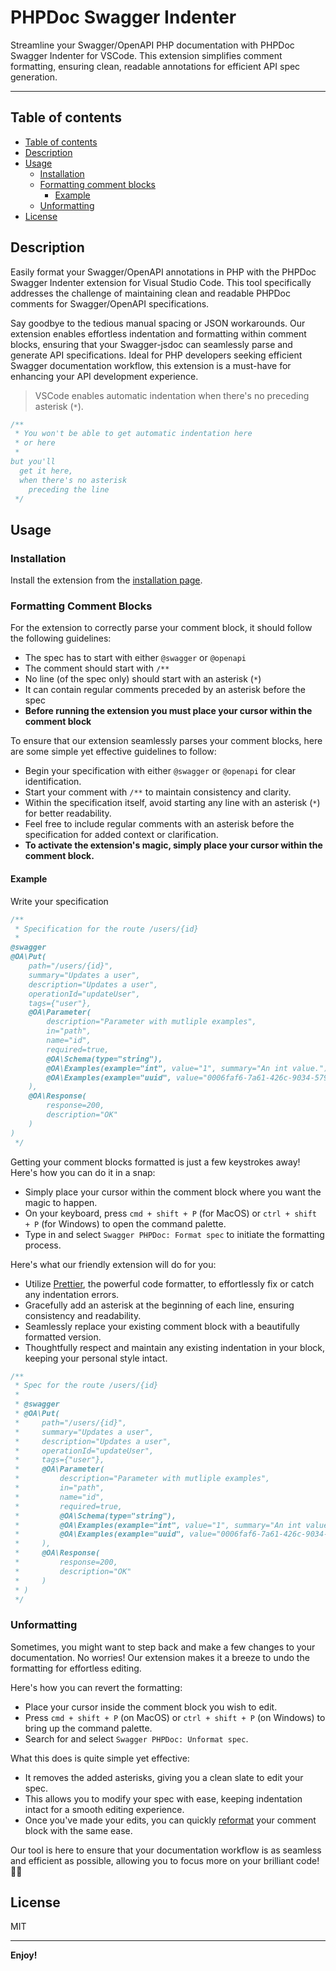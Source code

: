 # PHPDoc Swagger Indenter

Streamline your Swagger/OpenAPI PHP documentation with PHPDoc Swagger Indenter for VSCode. This extension simplifies comment formatting, ensuring clean, readable annotations for efficient API spec generation.

---

## Table of contents

- [Table of contents](#table-of-contents)
- [Description](#description)
- [Usage](#usage)
  - [Installation](#installation)
  - [Formatting comment blocks](#formatting-comment-blocks)
    - [Example](#example)
  - [Unformatting](#unformatting)
- [License](#license)

## Description

Easily format your Swagger/OpenAPI annotations in PHP with the PHPDoc Swagger Indenter extension for Visual Studio Code. This tool specifically addresses the challenge of maintaining clean and readable PHPDoc comments for Swagger/OpenAPI specifications.

Say goodbye to the tedious manual spacing or JSON workarounds. Our extension enables effortless indentation and formatting within comment blocks, ensuring that your Swagger-jsdoc can seamlessly parse and generate API specifications. Ideal for PHP developers seeking efficient Swagger documentation workflow, this extension is a must-have for enhancing your API development experience.

> VSCode enables automatic indentation when there's no preceding asterisk (`*`).

```php
/**
 * You won't be able to get automatic indentation here
 * or here
 * 
but you'll
  get it here,
  when there's no asterisk
    preceding the line
 */
```

## Usage

### Installation

Install the extension from the [installation page](https://marketplace.visualstudio.com/items?itemName=AlfredDagenais.phpdoc-swagger-indenter).

### Formatting Comment Blocks

For the extension to correctly parse your comment block, it should follow the following guidelines:

- The spec has to start with either `@swagger` or `@openapi`
- The comment should start with `/**`
- No line (of the spec only) should start with an asterisk (`*`)
- It can contain regular comments preceded by an asterisk before the spec
- **Before running the extension you must place your cursor within the comment block**

To ensure that our extension seamlessly parses your comment blocks, here are some simple yet effective guidelines to follow:

- Begin your specification with either `@swagger` or `@openapi` for clear identification.
- Start your comment with `/**` to maintain consistency and clarity.
- Within the specification itself, avoid starting any line with an asterisk (`*`) for better readability.
- Feel free to include regular comments with an asterisk before the specification for added context or clarification.
- **To activate the extension's magic, simply place your cursor within the comment block.**

#### Example

Write your specification

```ts
/**
 * Specification for the route /users/{id}
 *
@swagger
@OA\Put(
    path="/users/{id}",
    summary="Updates a user",
    description="Updates a user",
    operationId="updateUser",
    tags={"user"},
    @OA\Parameter(
        description="Parameter with mutliple examples",
        in="path",
        name="id",
        required=true,
        @OA\Schema(type="string"),
        @OA\Examples(example="int", value="1", summary="An int value."),
        @OA\Examples(example="uuid", value="0006faf6-7a61-426c-9034-579f2cfcfa83", summary="An UUID value."),
    ),
    @OA\Response(
        response=200,
        description="OK"
    )
)
 */
```

Getting your comment blocks formatted is just a few keystrokes away! Here's how you can do it in a snap:

- Simply place your cursor within the comment block where you want the magic to happen.
- On your keyboard, press `cmd + shift + P` (for MacOS) or `ctrl + shift + P` (for Windows) to open the command palette.
- Type in and select `Swagger PHPDoc: Format spec` to initiate the formatting process.

Here's what our friendly extension will do for you:

- Utilize [Prettier](https://prettier.io/), the powerful code formatter, to effortlessly fix or catch any indentation errors.
- Gracefully add an asterisk at the beginning of each line, ensuring consistency and readability.
- Seamlessly replace your existing comment block with a beautifully formatted version.
- Thoughtfully respect and maintain any existing indentation in your block, keeping your personal style intact.

```php
/**
 * Spec for the route /users/{id}
 * 
 * @swagger
 * @OA\Put(
 *     path="/users/{id}",
 *     summary="Updates a user",
 *     description="Updates a user",
 *     operationId="updateUser",
 *     tags={"user"},
 *     @OA\Parameter(
 *         description="Parameter with mutliple examples",
 *         in="path",
 *         name="id",
 *         required=true,
 *         @OA\Schema(type="string"),
 *         @OA\Examples(example="int", value="1", summary="An int value."),
 *         @OA\Examples(example="uuid", value="0006faf6-7a61-426c-9034-579f2cfcfa83", summary="An UUID value."),
 *     ),
 *     @OA\Response(
 *         response=200,
 *         description="OK"
 *     )
 * )
 */
```

### Unformatting

Sometimes, you might want to step back and make a few changes to your documentation. No worries! Our extension makes it a breeze to undo the formatting for effortless editing.

Here's how you can revert the formatting:

- Place your cursor inside the comment block you wish to edit.
- Press `cmd + shift + P` (on MacOS) or `ctrl + shift + P` (on Windows) to bring up the command palette.
- Search for and select `Swagger PHPDoc: Unformat spec`.

What this does is quite simple yet effective:

- It removes the added asterisks, giving you a clean slate to edit your spec.
- This allows you to modify your spec with ease, keeping indentation intact for a smooth editing experience.
- Once you've made your edits, you can quickly [reformat](#formatting-comment-blocks) your comment block with the same ease.

Our tool is here to ensure that your documentation workflow is as seamless and efficient as possible, allowing you to focus more on your brilliant code! 🚀💼

## License

MIT

---

**Enjoy!**

